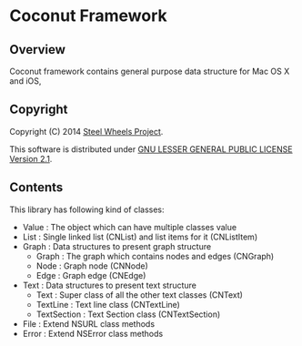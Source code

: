 Coconut Framework
=================

Overview
--------
Coconut framework contains general purpose data structure for Mac OS X and iOS,

Copyright
---------
Copyright (C) 2014 [Steel Wheels Project](https://sites.google.com/site/steelwheelsproject/).

This software is distributed under [GNU LESSER GENERAL PUBLIC LICENSE Version 2.1](https://www.gnu.org/licenses/lgpl-2.1-standalone.html).

Contents
--------
This library has following kind of classes:
* Value : The object which can have multiple classes value
* List  : Single linked list (CNList) and list items for it (CNListItem)
* Graph : Data structures to present graph structure
	* Graph : The graph which contains nodes and edges (CNGraph)
	* Node : Graph node (CNNode)
	* Edge : Graph edge (CNEdge)
* Text  : Data structures to present text structure
	* Text        : Super class of all the other text classes (CNText)
	* TextLine    : Text line class (CNTextLine)
	* TextSection : Text Section class (CNTextSection)
* File  : Extend NSURL class methods
* Error : Extend NSError class methods

